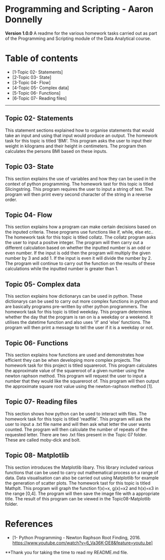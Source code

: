 # Programming and Scripting - Aaron Donnelly
**Version 1.0.0**
A readme for the various homework tasks carried out as part of the Programming and Scripting module of the Data Analytical course.
# Table of contents
* [1-Topic 02- Statements]
* [2-Topic 03- State]
* [3-Topic 04- Flow]
* [4-Topic 05- Complex data]
* [5-Topic 06- Functions]
* [6-Topic 07- Reading files]
---

## Topic 02- Statements
 This statement sections explained how to organise statements that would take an input and using that input would produce an output. The homework task for this topic is titled 'BMI'. This program asks the user to input their weight in kilograms and their height in centimeters. The program then calculates the persons BMI based on these inputs.

## Topic 03- State
 This section explains the use of variables and how they can be used in the context of python programming. The homework tast for this topic is titled Slicingstring. This program requires the user to input a string of text. The program will then print every second character of the string in a reverse order.

## Topic 04- Flow
 This section explains how a program can make certain decisions based on the inputed criteria. These programs use functions like if, while, else etc.. The homework task for this topic is titled collatz. The collatz program asks the user to input a positve integer. The program will then carry out a different calculation based on whether the inputted number is an odd or even number. If the input is odd then the program will multiply the given number by 3 and add 1. If the input is even it will divide the number by 2. The program will continue to carry out the function on the results of these calculations while the inputted number is greater than 1.

## Topic 05- Complex data
 This section explains how dictionarys can be used in python. These dictionarys can be used to carry out more complex functions in python and are basically programs pre-written by other python programmers. The homework task for this topic is titled weekday. This program determines whether the day that the program is ran on is a weekday or a weekend. It utilises the datetime function and also uses 'if' and 'else' functions. The program will then print a message to tell the user if it is a weekday or not.

## Topic 06- Functions
 This section explains how functions are used and demonstrates how efficient they can be when developing more complex projects. The homework task for this project is titled squareroot. This program calculates the approximate value of the squareroot of a given number using the newton raphson method. This program will request the user to input a number that they would like the squareroot of. This program will then output the approximate square root value using the newton-raphson method [1].

## Topic 07- Reading files
 This section shows how python can be used to interact with files. The homework task for this topic is titled 'readfile'. This program will ask the user to input a .txt file name and will then ask what letter the user wants counted. The program will then calculate the number of repeats of the requested letter. There are two .txt files present in the Topic 07 folder. These are called moby-dick and bolt.

## Topic 08- Matplotlib
 This section introduces the Matplotlib libary. This library included various functions that can be used to carry out mathematical process on a range of data. Data visualisation can also be carried out using Matplotlib for example the generation of scatter plots. The homework tast for this topic is titled Mathplt. This program will graph the function f(x)=x, g(x)=x2 and h(x)=x3 in the range [0,4]. The program will then save the image file with a appropriate title. The result of this program can be viewed in the Topic08-Matplotlib folder. 

# References

* [1- Python Programming - Newton Raphson Root Finding, 2016. https://www.youtube.com/watch?v=6_Va36K-DE8&feature=youtu.be]

**Thank you for taking the time to read my README.md file.

